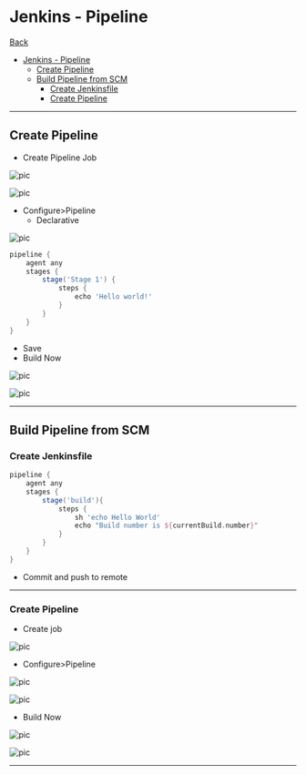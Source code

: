 # Jenkins - Pipeline

[Back](../README.md)

- [Jenkins - Pipeline](#jenkins---pipeline)
  - [Create Pipeline](#create-pipeline)
  - [Build Pipeline from SCM](#build-pipeline-from-scm)
    - [Create Jenkinsfile](#create-jenkinsfile)
    - [Create Pipeline](#create-pipeline-1)

---

## Create Pipeline

- Create Pipeline Job

![pic](./pic/pipeline01.png)

![pic](./pic/pipeline02.png)

- Configure>Pipeline
  - Declarative

![pic](./pic/pipeline03.png)

```groovy
pipeline {
    agent any
    stages {
        stage('Stage 1') {
            steps {
                echo 'Hello world!'
            }
        }
    }
}
```

- Save
- Build Now

![pic](./pic/pipeline04.png)

![pic](./pic/pipeline05.png)

---

## Build Pipeline from SCM

### Create Jenkinsfile

```groovy
pipeline {
    agent any
    stages {
        stage('build'){
            steps {
                sh 'echo Hello World'
                echo "Build number is ${currentBuild.number}"
            }
        }
    }
}
```

- Commit and push to remote

---

### Create Pipeline

- Create job

![pic](./pic/github_pipeline01.png)

- Configure>Pipeline

![pic](./pic/github_pipeline02.png)

![pic](./pic/github_pipeline03.png)

- Build Now

![pic](./pic/github_pipeline04.png)

![pic](./pic/github_pipeline05.png)

---
